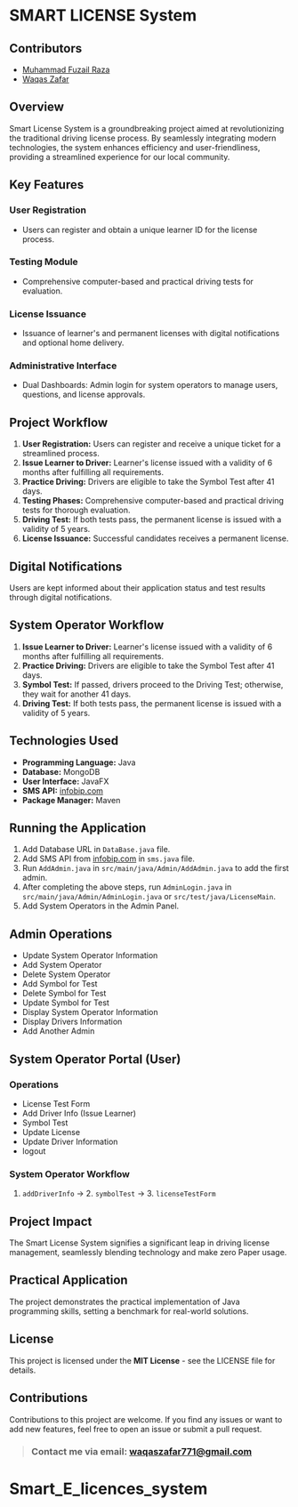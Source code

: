 # SMART LICENSE System

## Contributors
- [Muhammad Fuzail Raza](https://github.com/Fuzail-Raza)
- [Waqas Zafar](https://github.com/WaqasZafar9)

## Overview
Smart License System is a groundbreaking project aimed at revolutionizing the traditional driving license process. By seamlessly integrating modern technologies, the system enhances efficiency and user-friendliness, providing a streamlined experience for our local community.

## Key Features

### User Registration
- Users can register and obtain a unique learner ID for the license process.

### Testing Module
- Comprehensive computer-based and practical driving tests for evaluation.

### License Issuance
- Issuance of learner's and permanent licenses with digital notifications and optional home delivery.

### Administrative Interface
- Dual Dashboards: Admin login for system operators to manage users, questions, and license approvals.

## Project Workflow
1. **User Registration:** Users can register and receive a unique ticket for a streamlined process.
2. **Issue Learner to Driver:** Learner's license issued with a validity of 6 months after fulfilling all requirements.
3. **Practice Driving:** Drivers are eligible to take the Symbol Test after 41 days.
4. **Testing Phases:** Comprehensive computer-based and practical driving tests for thorough evaluation.
5. **Driving Test:** If both tests pass, the permanent license is issued with a validity of 5 years.
6. **License Issuance:** Successful candidates receives a permanent license.


## Digital Notifications
Users are kept informed about their application status and test results through digital notifications.

## System Operator Workflow
1. **Issue Learner to Driver:** Learner's license issued with a validity of 6 months after fulfilling all requirements.
2. **Practice Driving:** Drivers are eligible to take the Symbol Test after 41 days.
3. **Symbol Test:** If passed, drivers proceed to the Driving Test; otherwise, they wait for another 41 days.
4. **Driving Test:** If both tests pass, the permanent license is issued with a validity of 5 years.

## Technologies Used
- **Programming Language:** Java
- **Database:** MongoDB
- **User Interface:** JavaFX
- **SMS API:** [infobip.com](https://infobip.com)
- **Package Manager:** Maven

## Running the Application
1. Add Database URL in `DataBase.java` file.
2. Add SMS API from [infobip.com](https://infobip.com) in `sms.java` file.
3. Run `AddAdmin.java` in `src/main/java/Admin/AddAdmin.java` to add the first admin.
4. After completing the above steps, run `AdminLogin.java` in `src/main/java/Admin/AdminLogin.java` or `src/test/java/LicenseMain`.
5. Add System Operators in the Admin Panel.

## Admin Operations
- Update System Operator Information
- Add System Operator
- Delete System Operator
- Add Symbol for Test
- Delete Symbol for Test
- Update Symbol for Test
- Display System Operator Information
- Display Drivers Information
- Add Another Admin

## System Operator Portal (User)
### Operations
- License Test Form
- Add Driver Info (Issue Learner)
- Symbol Test
- Update License
- Update Driver Information
- logout

### System Operator Workflow
1. `addDriverInfo` -> 2. `symbolTest` -> 3. `licenseTestForm`

## Project Impact
The Smart License System signifies a significant leap in driving license management, seamlessly blending technology and make zero Paper usage.

## Practical Application
The project demonstrates the practical implementation of Java programming skills, setting a benchmark for real-world solutions.

## License
This project is licensed under the **MIT License** - see the LICENSE file for details.

## Contributions
Contributions to this project are welcome. If you find any issues or want to add new features, feel free to open an issue or submit a pull request.  
> ### Contact me via email: [waqaszafar771@gmail.com](mailto:waqaszafar771@gmail.com)  
# Smart_E_licences_system
